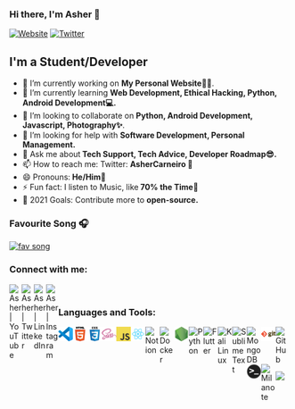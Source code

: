 ### Hi there, I'm Asher 👋

[![Website](https://img.shields.io/website?label=Dev.to&style=for-the-badge&url=https://dev.to/ashercarneiro)](https://dev.to/ashercarneiro)
[![Twitter](https://img.shields.io/twitter/follow/AsherCarneiro?color=1DA1F2&logo=twitter&style=for-the-badge)](https://twitter.com/intent/follow?original_referer=https%3A%2F%2Fgithub.com%2FAsherCarneiro&screen_name=AsherCarneiro)


## I'm a Student/Developer

- 🔭 I’m currently working on <b>My Personal Website👨‍💻</b>.
- 🌱 I’m currently learning <b>Web Development, Ethical Hacking, Python, Android Development💻.</b>
- 👯 I’m looking to collaborate on <b>Python, Android Development, Javascript, Photography✨</b>.
- 🤔 I’m looking for help with <b>Software Development, Personal Management.</b>
- 💬 Ask me about<b> Tech Support, Tech Advice, Developer Roadmap😎.</b>
- 📫 How to reach me: Twitter: <b>AsherCarneiro 🐤</b>
- 😄 Pronouns:<b> He/Him👦</b>
- ⚡ Fun fact: I listen to Music, like<b> 70% the Time🎵</b>
- 🌠 2021 Goals: Contribute more to <b>open-source.</b>


### Favourite Song 🎧

[<img src="https://vocalhunter.com/wp-content/uploads/2022/01/Charlie-Puth-Light-Switch.jpg" alt="fav song" width="150" height="150" />](https://open.spotify.com/track/1BSMpVGWs3v5BZKnAQziAc)

### Connect with me:

[<img align="left" alt="Asher | YouTube" width="22px" src="https://yt3.ggpht.com/ytc/AAUvwnjDwLJeWs_jcgoVvQpC7YZxWMwP-N__UH-98dxGyw=s900-c-k-c0x00ffffff-no-rj" />][youtube]
[<img align="left" alt="Asher | Twitter" width="22px" src="https://cdn-icons-png.flaticon.com/512/145/145812.png" />][twitter]
[<img align="left" alt="Asher | LinkedIn" width="22px" src="https://www.pngrepo.com/png/303299/180/linkedin-icon-2-logo.png" />][linkedin]
[<img align="left" alt="Asher | Instagram" width="22px" src="https://i.pinimg.com/originals/d2/e5/3e/d2e53ea31ec15e6a8129008563713de5.png" />][instagram]


<br />

### Languages and Tools:

[<img align="left" alt="Visual Studio Code" width="26px" src="https://raw.githubusercontent.com/github/explore/80688e429a7d4ef2fca1e82350fe8e3517d3494d/topics/visual-studio-code/visual-studio-code.png" />][webdevplaylist]
[<img align="left" alt="HTML5" width="26px" src="https://raw.githubusercontent.com/github/explore/80688e429a7d4ef2fca1e82350fe8e3517d3494d/topics/html/html.png" />][webdevplaylist]
[<img align="left" alt="CSS3" width="26px" src="https://raw.githubusercontent.com/github/explore/80688e429a7d4ef2fca1e82350fe8e3517d3494d/topics/css/css.png" />][webdevplaylist]
[<img align="left" alt="Sass" width="26px" src="https://raw.githubusercontent.com/github/explore/80688e429a7d4ef2fca1e82350fe8e3517d3494d/topics/sass/sass.png" />][webdevplaylist]
[<img align="left" alt="JavaScript" width="26px" src="https://raw.githubusercontent.com/github/explore/80688e429a7d4ef2fca1e82350fe8e3517d3494d/topics/javascript/javascript.png" />][webdevplaylist]
[<img align="left" alt="React" width="26px" src="https://raw.githubusercontent.com/github/explore/80688e429a7d4ef2fca1e82350fe8e3517d3494d/topics/react/react.png" />][webdevplaylist]

[<img align="left" alt="Notion" width="26px" src="https://upload.wikimedia.org/wikipedia/commons/4/45/Notion_app_logo.png" />][webdevplaylist]

[<img align="left" alt="Docker" width="26px" src="https://www.docker.com/sites/default/files/d8/2019-07/vertical-logo-monochromatic.png" />][webdevplaylist]

[<img align="left" alt="Node.js" width="26px" src="https://raw.githubusercontent.com/github/explore/80688e429a7d4ef2fca1e82350fe8e3517d3494d/topics/nodejs/nodejs.png" />][webdevplaylist]


[<img align="left" alt="Python" width="26px" src="https://cdn.icon-icons.com/icons2/112/PNG/512/python_18894.png" />][webdevplaylist]

[<img align="left" alt="Flutter" width="26px" src="https://cdn.worldvectorlogo.com/logos/flutter-logo.svg" />][webdevplaylist]

[<img align="left" alt="Kali Linux" width="26px" src="https://www.freepngimg.com/download/android/68988-kali-android-linux-free-clipart-hq.png" />][webdevplaylist]


[<img align="left" alt="Sublime Text" width="26px" src="https://cdn.worldvectorlogo.com/logos/sublime-text.svg" />][webdevplaylist]

[<img align="left" alt="MongoDB" width="26px" src="https://spng.subpng.com/20181124/ar/kisspng-mongodb-document-oriented-database-dashboard-nosql-distribooted-install-mongodb-with-1-click-5bfa27c4a54528.934878811543120836677.jpg" />][webdevplaylist]

[<img align="left" alt="Git" width="26px" src="https://raw.githubusercontent.com/github/explore/80688e429a7d4ef2fca1e82350fe8e3517d3494d/topics/git/git.png" />][webdevplaylist]

[<img align="left" alt="GitHub" width="26px" src="https://github.githubassets.com/images/modules/logos_page/GitHub-Mark.png" />][webdevplaylist]

[<img align="left" alt="Terminal" width="26px" src="https://raw.githubusercontent.com/github/explore/80688e429a7d4ef2fca1e82350fe8e3517d3494d/topics/terminal/terminal.png" />][webdevplaylist]

[<img align="left" alt="Milanote" width="26px" src="https://www.twine.net/blog/wordpress/wp-content/uploads/2019/02/white@5xhorizontal-150x150.png" />][webdevplaylist]

<br />
<br />

---

[webdevplaylist]: https://github.com/AsherCarneiro
[twitter]: https://twitter.com/AsherCarneiro
[youtube]: https://www.youtube.com/channel/UCrLJqtEtvarwb2q1ukITMuQ
[instagram]: https://www.instagram.com/asher_carneiro
[linkedin]: https://www.linkedin.com/in/asher-carneiro-3bb3411bb/

<br>
<img src="https://github-readme-stats.vercel.app/api?username=AsherCarneiro&&show_icons=true&title_color=61E7C7&icon_color=BB1CA3&text_color=9E34B5&bg_color=192734">
